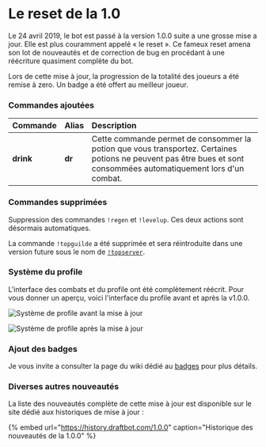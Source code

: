 # Le reset de la 1.0

Le 24 avril 2019, le bot est passé à la version 1.0.0 suite a une grosse mise a jour. Elle est plus couramment appelé « le reset ». Ce fameux reset amena son lot de nouveautés et de correction de bug en procédant à une réécriture quasiment complète du bot.

Lors de cette mise à jour, la progression de la totalité des joueurs a été remise à zero. Un badge a été offert au meilleur joueur.

### Commandes ajoutées

| Commande | Alias | Description |
| :--- | :--- | :--- |
| **drink** | **dr** | Cette commande permet de consommer la potion que vous transportez. Certaines potions ne peuvent pas être bues et sont consommées automatiquement lors d'un combat. |

### Commandes supprimées

Suppression des commandes `!regen` et `!levelup`. Ces deux actions sont désormais automatiques.

La commande `!topguilde` a été supprimée et sera réintroduite dans une version future sous le nom de [`!topserver`]().

###  Système du profile

L'interface des combats et du profile ont été complètement réécrit. Pour vous donner un aperçu, voici l'interface du profile avant et après la v1.0.0.  

![Syst&#xE8;me de profile avant la mise &#xE0; jour](https://vignette.wikia.nocookie.net/draftbot/images/2/29/Screenshot_%2848%29.png/revision/latest/scale-to-width-down/617?cb=20200409185454&path-prefix=fr)

![Syst&#xE8;me de profile apr&#xE8;s la mise &#xE0; jour](https://vignette.wikia.nocookie.net/draftbot/images/f/f7/Screenshot_%2850%29.png/revision/latest?cb=20200409190521&path-prefix=fr)

### Ajout des badges 

Je vous invite a consulter la page du wiki dédié au [badges](../notions-avancees/badges.md) pour plus détails.

### Diverses autres nouveautés 

La liste des nouveautés complète de cette mise à jour est disponible sur le site dédié aux historiques de mise à jour :

{% embed url="https://history.draftbot.com/1.0.0" caption="Historique des nouveautés de la 1.0.0" %}

